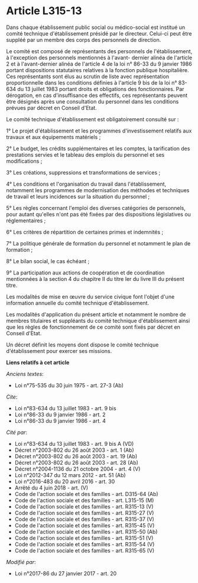 # Article L315-13

Dans chaque établissement public social ou médico-social est institué un comité technique d'établissement présidé par le
directeur. Celui-ci peut être suppléé par un membre des corps des personnels de direction. 

Le comité est composé de représentants des personnels de l'établissement, à l'exception des personnels mentionnés à l'avant-
dernier alinéa de l'article 2 et à l'avant-dernier alinéa de l'article 4 de la loi n° 86-33 du 9 janvier 1986 portant
dispositions statutaires relatives à la fonction publique hospitalière. Ces représentants sont élus au scrutin de liste avec
représentation proportionnelle dans les conditions définies à l'article 9 bis de la loi n° 83-634 du 13 juillet 1983 portant
droits et obligations des fonctionnaires. Par dérogation, en cas d'insuffisance des effectifs, ces représentants peuvent être
désignés après une consultation du personnel dans les conditions prévues par décret en Conseil d'Etat. 

Le comité technique d'établissement est obligatoirement consulté sur : 

1° Le projet d'établissement et les programmes d'investissement relatifs aux travaux et aux équipements matériels ; 

2° Le budget, les crédits supplémentaires et les comptes, la tarification des prestations servies et le tableau des emplois
du personnel et ses modifications ; 

3° Les créations, suppressions et transformations de services ; 

4° Les conditions et l'organisation du travail dans l'établissement, notamment les programmes de modernisation des méthodes
et techniques de travail et leurs incidences sur la situation du personnel ; 

5° Les règles concernant l'emploi des diverses catégories de personnels, pour autant qu'elles n'ont pas été fixées par des
dispositions législatives ou réglementaires ; 

6° Les critères de répartition de certaines primes et indemnités ; 

7° La politique générale de formation du personnel et notamment le plan de formation ; 

8° Le bilan social, le cas échéant ; 

9° La participation aux actions de coopération et de coordination mentionnées à la section 4 du chapitre II du titre Ier du
livre III du présent titre. 

Les modalités de mise en œuvre du service civique font l'objet d'une information annuelle du comité technique
d'établissement.

Les modalités d'application du présent article et notamment le nombre de membres titulaires et suppléants du comité technique
d'établissement ainsi que les règles de fonctionnement de ce comité sont fixés par décret en Conseil d'Etat. 

Un décret définit les moyens dont dispose le comité technique d'établissement pour exercer ses missions.

**Liens relatifs à cet article**

_Anciens textes_:

  - Loi n°75-535 du 30 juin 1975 - art. 27-3 (Ab)

_Cite_:

  - Loi n°83-634 du 13 juillet 1983 - art. 9 bis
  - Loi n°86-33 du 9 janvier 1986 - art. 2
  - Loi n°86-33 du 9 janvier 1986 - art. 4

_Cité par_:

  - Loi n°83-634 du 13 juillet 1983 - art. 9 bis A (VD)
  - Décret n°2003-802 du 26 août 2003 - art. 1 (Ab)
  - Décret n°2003-802 du 26 août 2003 - art. 19 (Ab)
  - Décret n°2003-802 du 26 août 2003 - art. 28 (Ab)
  - Décret n°2004-1136 du 21 octobre 2004 - art. 4 (V)
  - Loi n°2012-347 du 12 mars 2012 - art. 51 (Ab)
  - Loi n°2016-483 du 20 avril 2016 - art. 30
  - Arrêté du 4 juin 2018 - art. (V)
  - Code de l'action sociale et des familles - art. D315-64 (Ab)
  - Code de l'action sociale et des familles - art. L315-15 (M)
  - Code de l'action sociale et des familles - art. R315-13 (V)
  - Code de l'action sociale et des familles - art. R315-27 (V)
  - Code de l'action sociale et des familles - art. R315-37 (V)
  - Code de l'action sociale et des familles - art. R315-45 (V)
  - Code de l'action sociale et des familles - art. R315-50 (Ab)
  - Code de l'action sociale et des familles - art. R315-51 (V)
  - Code de l'action sociale et des familles - art. R315-54 (V)
  - Code de l'action sociale et des familles - art. R315-65 (V)

_Modifié par_:

  - Loi n°2017-86 du 27 janvier 2017 - art. 20
